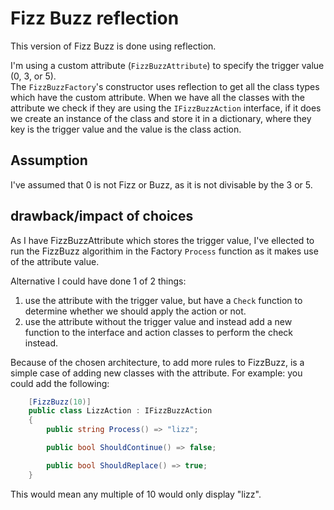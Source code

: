 # Fizz Buzz reflection

This version of Fizz Buzz is done using reflection.

I'm using a custom attribute (`FizzBuzzAttribute`) to specify the trigger value (0, 3, or 5). \
The `FizzBuzzFactory`'s constructor uses reflection to get all the class types which have the custom attribute. When we have all the classes with the attribute we check if they are using the `IFizzBuzzAction` interface, if it does we create an instance of the class and store it in a dictionary, where they key is the trigger value and the value is the class action.

## Assumption
I've assumed that 0 is not Fizz or Buzz, as it is not divisable by the 3 or 5.

## drawback/impact of choices
As I have FizzBuzzAttribute which stores the trigger value, I've ellected to run the FizzBuzz algorithim in the Factory `Process` function as it makes use of the attribute value.

Alternative I could have done 1 of 2 things:
1. use the attribute with the trigger value, but have a `Check` function to determine whether we should apply the action or not.
2. use the attribute without the trigger value and instead add a new function to the interface and action classes to perform the check instead.

Because of the chosen architecture, to add more rules to FizzBuzz, is a simple case of adding new classes with the attribute. For example:
you could add the following:
```C#
    [FizzBuzz(10)]
    public class LizzAction : IFizzBuzzAction
    {
        public string Process() => "lizz";

        public bool ShouldContinue() => false;

        public bool ShouldReplace() => true;
    }
```
This would mean any multiple of 10 would only display "lizz".
